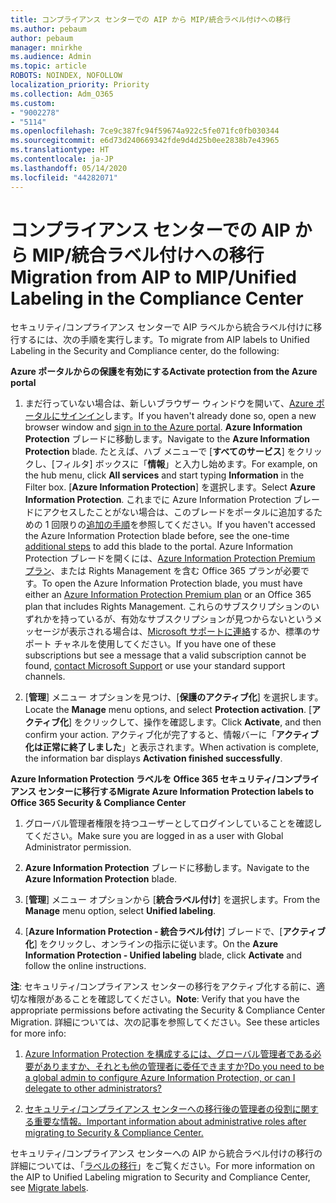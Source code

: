 ```yaml
---
title: コンプライアンス センターでの AIP から MIP/統合ラベル付けへの移行
ms.author: pebaum
author: pebaum
manager: mnirkhe
ms.audience: Admin
ms.topic: article
ROBOTS: NOINDEX, NOFOLLOW
localization_priority: Priority
ms.collection: Adm_O365
ms.custom:
- "9002278"
- "5114"
ms.openlocfilehash: 7ce9c387fc94f59674a922c5fe071fc0fb030344
ms.sourcegitcommit: e6d73d240669342fde9d4d25b0ee2838b7e43965
ms.translationtype: HT
ms.contentlocale: ja-JP
ms.lasthandoff: 05/14/2020
ms.locfileid: "44282071"
---
```

# <a name="migration-from-aip-to-mipunified-labeling-in-the-compliance-center"></a><span data-ttu-id="01425-102">コンプライアンス センターでの AIP から MIP/統合ラベル付けへの移行</span><span class="sxs-lookup"><span data-stu-id="01425-102">Migration from AIP to MIP/Unified Labeling in the Compliance Center</span></span>

<span data-ttu-id="01425-103">セキュリティ/コンプライアンス センターで AIP ラベルから統合ラベル付けに移行するには、次の手順を実行します。</span><span class="sxs-lookup"><span data-stu-id="01425-103">To migrate from AIP labels to Unified Labeling in the Security and Compliance center, do the following:</span></span>

<span data-ttu-id="01425-104">**Azure ポータルからの保護を有効にする**</span><span class="sxs-lookup"><span data-stu-id="01425-104">**Activate protection from the Azure portal**</span></span>

1. <span data-ttu-id="01425-105">まだ行っていない場合は、新しいブラウザー ウィンドウを開いて、[Azure ポータルにサインイン](https://docs.microsoft.com/azure/information-protection/deploy-use/configure-policy#signing-in-to-the-azure-portal)します。</span><span class="sxs-lookup"><span data-stu-id="01425-105">If you haven't already done so, open a new browser window and [sign in to the Azure portal](https://docs.microsoft.com/azure/information-protection/deploy-use/configure-policy#signing-in-to-the-azure-portal).</span></span> <span data-ttu-id="01425-106">**Azure Information Protection** ブレードに移動します。</span><span class="sxs-lookup"><span data-stu-id="01425-106">Navigate to the **Azure Information Protection** blade.</span></span> <span data-ttu-id="01425-107">たとえば、ハブ メニューで [**すべてのサービス**] をクリックし、[フィルタ] ボックスに「**情報**」と入力し始めます。</span><span class="sxs-lookup"><span data-stu-id="01425-107">For example, on the hub menu, click **All services** and start typing **Information** in the Filter box.</span></span> <span data-ttu-id="01425-108">[**Azure Information Protection**] を選択します。</span><span class="sxs-lookup"><span data-stu-id="01425-108">Select **Azure Information Protection**.</span></span> <span data-ttu-id="01425-109">これまでに Azure Information Protection ブレードにアクセスしたことがない場合は、このブレードをポータルに追加するための 1 回限りの[追加の手順](https://docs.microsoft.com/azure/information-protection/deploy-use/configure-policy#to-access-the-azure-information-protection-blade-for-the-first-time)を参照してください。</span><span class="sxs-lookup"><span data-stu-id="01425-109">If you haven't accessed the Azure Information Protection blade before, see the one-time [additional steps](https://docs.microsoft.com/azure/information-protection/deploy-use/configure-policy#to-access-the-azure-information-protection-blade-for-the-first-time) to add this blade to the portal.</span></span> <span data-ttu-id="01425-110">Azure Information Protection ブレードを開くには、[Azure Information Protection Premium プラン](https://www.microsoft.com/cloud-platform/azure-information-protection-pricing)、または Rights Management を含む Office 365 プランが必要です。</span><span class="sxs-lookup"><span data-stu-id="01425-110">To open the Azure Information Protection blade, you must have either an [Azure Information Protection Premium plan](https://www.microsoft.com/cloud-platform/azure-information-protection-pricing) or an Office 365 plan that includes Rights Management.</span></span> <span data-ttu-id="01425-111">これらのサブスクリプションのいずれかを持っているが、有効なサブスクリプションが見つからないというメッセージが表示される場合は、[Microsoft サポートに連絡](https://docs.microsoft.com/azure/information-protection/get-started/information-support#to-contact-microsoft-support)するか、標準のサポート チャネルを使用してください。</span><span class="sxs-lookup"><span data-stu-id="01425-111">If you have one of these subscriptions but see a message that a valid subscription cannot be found, [contact Microsoft Support](https://docs.microsoft.com/azure/information-protection/get-started/information-support#to-contact-microsoft-support) or use your standard support channels.</span></span>

2. <span data-ttu-id="01425-112">[**管理**] メニュー オプションを見つけ、[**保護のアクティブ化**] を選択します。</span><span class="sxs-lookup"><span data-stu-id="01425-112">Locate the **Manage** menu options, and select **Protection activation**.</span></span> <span data-ttu-id="01425-113">[**アクティブ化**] をクリックして、操作を確認します。</span><span class="sxs-lookup"><span data-stu-id="01425-113">Click **Activate**, and then confirm your action.</span></span> <span data-ttu-id="01425-114">アクティブ化が完了すると、情報バーに「**アクティブ化は正常に終了しました**」と表示されます。</span><span class="sxs-lookup"><span data-stu-id="01425-114">When activation is complete, the information bar displays **Activation finished successfully**.</span></span>

<span data-ttu-id="01425-115">**Azure Information Protection ラベルを Office 365 セキュリティ/コンプライアンス センターに移行する**</span><span class="sxs-lookup"><span data-stu-id="01425-115">**Migrate Azure Information Protection labels to Office 365 Security & Compliance Center**</span></span>

1. <span data-ttu-id="01425-116">グローバル管理者権限を持つユーザーとしてログインしていることを確認してください。</span><span class="sxs-lookup"><span data-stu-id="01425-116">Make sure you are logged in as a user with Global Administrator permission.</span></span>

2. <span data-ttu-id="01425-117">**Azure Information Protection** ブレードに移動します。</span><span class="sxs-lookup"><span data-stu-id="01425-117">Navigate to the **Azure Information Protection** blade.</span></span>

3. <span data-ttu-id="01425-118">[**管理**] メニュー オプションから [**統合ラベル付け**] を選択します。</span><span class="sxs-lookup"><span data-stu-id="01425-118">From the **Manage** menu option, select **Unified labeling**.</span></span>

4. <span data-ttu-id="01425-119">[**Azure Information Protection - 統合ラベル付け**] ブレードで、[**アクティブ化**] をクリックし、オンラインの指示に従います。</span><span class="sxs-lookup"><span data-stu-id="01425-119">On the **Azure Information Protection - Unified labeling** blade, click **Activate** and follow the online instructions.</span></span>

<span data-ttu-id="01425-120">**注**: セキュリティ/コンプライアンス センターの移行をアクティブ化する前に、適切な権限があることを確認してください。</span><span class="sxs-lookup"><span data-stu-id="01425-120">**Note**: Verify that you have the appropriate permissions before activating the Security & Compliance Center Migration.</span></span> <span data-ttu-id="01425-121">詳細については、次の記事を参照してください。</span><span class="sxs-lookup"><span data-stu-id="01425-121">See these articles for more info:</span></span>

1. [<span data-ttu-id="01425-122">Azure Information Protection を構成するには、グローバル管理者である必要がありますか、それとも他の管理者に委任できますか?</span><span class="sxs-lookup"><span data-stu-id="01425-122">Do you need to be a global admin to configure Azure Information Protection, or can I delegate to other administrators?</span></span>](https://docs.microsoft.com/azure/information-protection/faqs#do-you-need-to-be-a-global-admin-to-configure-azure-information-protection-or-can-i-delegate-to-other-administrators)

2. [<span data-ttu-id="01425-123">セキュリティ/コンプライアンス センターへの移行後の管理者の役割に関する重要な情報。</span><span class="sxs-lookup"><span data-stu-id="01425-123">Important information about administrative roles after migrating to Security & Compliance Center.</span></span>](https://docs.microsoft.com/azure/information-protection/configure-policy-migrate-labels#important-information-about-administrative-roles)

<span data-ttu-id="01425-124">セキュリティ/コンプライアンス センターへの AIP から統合ラベル付けの移行の詳細については、「[ラベルの移行](https://docs.microsoft.com/azure/information-protection/configure-policy-migrate-labels)」をご覧ください。</span><span class="sxs-lookup"><span data-stu-id="01425-124">For more information on the AIP to Unified Labeling migration to Security and Compliance Center, see [Migrate labels](https://docs.microsoft.com/azure/information-protection/configure-policy-migrate-labels).</span></span>

